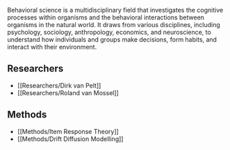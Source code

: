 
Behavioral science is a multidisciplinary field that investigates the cognitive processes within organisms and the behavioral interactions between organisms in the natural world. It draws from various disciplines, including psychology, sociology, anthropology, economics, and neuroscience, to understand how individuals and groups make decisions, form habits, and interact with their environment.

## Researchers

  - [[Researchers/Dirk van Pelt]]
  - [[Researchers/Roland van Mossel]]
 
## Methods

  - [[Methods/Item Response Theory]]
  - [[Methods/Drift Diffusion Modelling]]
